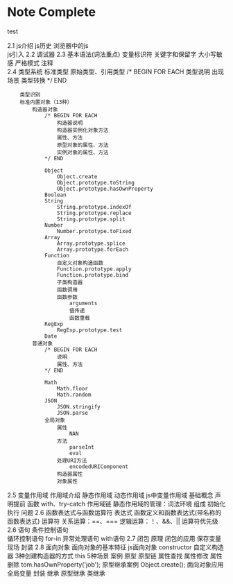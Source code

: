 # Note Complete
test

2.1 js介绍
        js历史
        浏览器中的js       
        js引入
2.2 调试器
2.3 基本语法(词法重点)
        变量标识符
        关键字和保留字
        大小写敏感
        严格模式
        注释     
2.4 类型系统
        标准类型
            原始类型、引用类型
                /* BEGIN FOR EACH
                    类型说明
                    出现场景
                    类型转换
                */ END

        类型识别
        标准内置对象（13种）
            构造器对象
                /* BEGIN FOR EACH
                    构造器说明
                    构造器实例化对象方法
                    属性、方法
                    原型对象的属性、方法
                    实例对象的属性、方法
                */ END
  
                Object  
                    Object.create
                    Object.prototype.toString
                    Object.prototype.hasOwnProperty
                Boolean
                String
                    String.prototype.indexOf
                    String.prototype.replace
                    String.prototype.split
                Number
                    Number.prototype.toFixed
                Array
                    Array.prototype.splice
                    Array.prototype.forEach
                Function
                    自定义对象构造函数
                    Function.prototype.apply
                    Function.prototype.bind
                    子类构造器
                    函数调用
                    函数参数
                        arguments
                        值传递
                        函数重载
                RegExp
                    RegExp.prototype.test
                Date  
            普通对象
                /* BEGIN FOR EACH
                    说明
                    属性、方法
                */ END
        
                Math
                    Math.floor
                    Math.random
                JSON
                    JSON.stringify
                    JSON.parse
                全局对象
                    属性
                        NAN
                    方法
                        parseInt
                        eval
                    处理URI方法
                        encodedURIComponent
                    构造器属性
                    对象属性
2.5 变量作用域
        作用域介绍
            静态作用域
            动态作用域
        js中变量作用域
            基础概念
                声明提前
            函数
            with、try-catch
            作用域链
        静态作用域的管理：词法环境
            组成
            初始化
            执行
            问题
2.6 函数表达式与函数运算符
        表达式
            函数定义和函数表达式(带名称的函数表达式)
        运算符
            关系运算：==、===
            逻辑运算：！、&&、||
            运算符优先级
2.6 语句
        条件控制语句  
        循环控制语句
            for-in
        异常处理语句
        with语句
2.7 闭包
        原理
        闭包的应用
            保存变量现场
            封装
2.8 面向对象
        面向对象的基本特征
        js面向对象
            constructor
                自定义构造器
                3种创建构造器的方式 
            this
                5种场景
                案例
            原型
            原型链
                属性查找
                属性修改
                属性删除
                tom.hasOwnProperty('job');
            原型继承案例
                Object.create();
            面向对象应用
                全局变量
                封装
                继承
                    原型继承
                    类继承